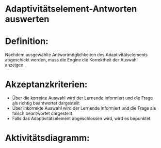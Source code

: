 # Adaptivitätselement-Antworten auswerten


# Definition:
Nachdem ausgewählte Antwortmöglichkeiten des Adaptivitätselements abgeschickt werden, muss die Engine die 
Korrektheit der Auswahl anzeigen.

# Akzeptanzkriterien:
- Über die korrekte Auswahl wird der Lernende informiert und die Frage als richtig beantwortet dargestellt
- Über inkorrekte Auswahl wird der Lernende informiert und die Frage als falsch beantwortet dargestellt
- Falls das Adaptivitätselement abgeschlossen wird, wird es bepunktet

# Aktivitätsdiagramm:


